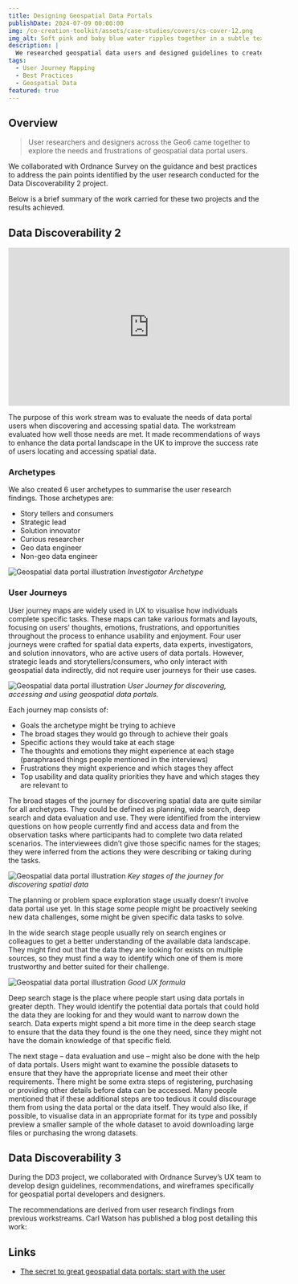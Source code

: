 ```yaml
---
title: Designing Geospatial Data Portals 
publishDate: 2024-07-09 00:00:00
img: /co-creation-toolkit/assets/case-studies/covers/cs-cover-12.png
img_alt: Soft pink and baby blue water ripples together in a subtle texture.
description: |
  We researched geospatial data users and designed guidelines to create user-friendly portals that make data easy to find and use for better decision-making.
tags:
  - User Journey Mapping
  - Best Practices
  - Geospatial Data
featured: true
---
```


## Overview

> User researchers and designers across the Geo6 came together to explore the needs and frustrations of geospatial data portal users.

We collaborated with Ordnance Survey on the guidance and best practices to address the pain points identified by the user research conducted for the Data Discoverability 2 project.

Below is a brief summary of the work carried for these two projects and the results achieved.

## Data Discoverability 2

<iframe width="560" height="315" src="https://www.youtube.com/embed/8hHPAVvmTSg?si=hy5Je5fVXisT9wrN" title="YouTube video player" frameborder="0" allow="accelerometer; autoplay; clipboard-write; encrypted-media; gyroscope; picture-in-picture; web-share" allowfullscreen></iframe>

The purpose of this work stream was to evaluate the needs of data portal users when discovering and accessing spatial data. The workstream evaluated how well those needs are met. It made recommendations of ways to enhance the data portal landscape in the UK to improve the success rate of users locating and accessing spatial data.

### Archetypes

We also created 6 user archetypes to summarise the user research findings. Those archetypes are:

* Story tellers and consumers
* Strategic lead
* Solution innovator
* Curious researcher
* Geo data engineer
* Non-geo data engineer

![Geospatial data portal illustration](/co-creation-toolkit/assets/case-studies/geospatial/Persona-Investigator.png)
*Investigator Archetype*

### User Journeys

User journey maps are widely used in UX to visualise how individuals complete specific tasks. These maps can take various formats and layouts, focusing on users’ thoughts, emotions, frustrations, and opportunities throughout the process to enhance usability and enjoyment. Four user journeys were crafted for spatial data experts, data experts, investigators, and solution innovators, who are active users of data portals. However, strategic leads and storytellers/consumers, who only interact with geospatial data indirectly, did not require user journeys for their use cases.

![Geospatial data portal illustration](/co-creation-toolkit/assets/case-studies/geospatial/user-journey-data-expert.png)
*User Journey for discovering, accessing and using geospatial data portals.*

Each journey map consists of:

* Goals the archetype might be trying to achieve
* The broad stages they would go through to achieve their goals
* Specific actions they would take at each stage
* The thoughts and emotions they might experience at each stage (paraphrased things people mentioned in the interviews)
* Frustrations they might experience and which stages they affect
* Top usability and data quality priorities they have and which stages they are relevant to


The broad stages of the journey for discovering spatial data are quite similar for all archetypes. They could be defined as planning, wide search, deep search and data evaluation and use. They were identified from the interview questions on how people currently find and access data and from the observation tasks where participants had to complete two data related scenarios. The interviewees didn’t give those specific names for the stages; they were inferred from the actions they were describing or taking during the tasks.

![Geospatial data portal illustration](/co-creation-toolkit/assets/case-studies/geospatial/spatial-data-journey-v3.svg)
*Key stages of the journey for discovering spatial data*

The planning or problem space exploration stage usually doesn’t involve data portal use yet. In this stage some people might be proactively seeking new data challenges, some might be given specific data tasks to solve.

In the wide search stage people usually rely on search engines or colleagues to get a better understanding of the available data landscape. They might find out that the data they are looking for exists on multiple sources, so they must find a way to identify which one of them is more trustworthy and better suited for their challenge.

![Geospatial data portal illustration](/co-creation-toolkit/assets/case-studies/geospatial/ux-formula.png)
*Good UX formula*

Deep search stage is the place where people start using data portals in greater depth. They would identify the potential data portals that could hold the data they are looking for and they would want to narrow down the search. Data experts might spend a bit more time in the deep search stage to ensure that the data they found is the one they need, since they might not have the domain knowledge of that specific field.

The next stage – data evaluation and use – might also be done with the help of data portals. Users might want to examine the possible datasets to ensure that they have the appropriate license and meet their other requirements. There might be some extra steps of registering, purchasing or providing other details before data can be accessed. Many people mentioned that if these additional steps are too tedious it could discourage them from using the data portal or the data itself. They would also like, if possible, to visualise data in an appropriate format for its type and possibly preview a smaller sample of the whole dataset to avoid downloading large files or purchasing the wrong datasets.

## Data Discoverability 3

During the DD3 project, we collaborated with Ordnance Survey’s UX team to develop design guidelines, recommendations, and wireframes specifically for geospatial portal developers and designers.

The recommendations are derived from user research findings from previous workstreams. Carl Watson has published a blog post detailing this work:

## Links

* [The secret to great geospatial data portals: start with the user](https://geospatialcommission.blog.gov.uk/2021/09/10/the-secret-to-great-geospatial-data-portals-start-with-the-user/)
